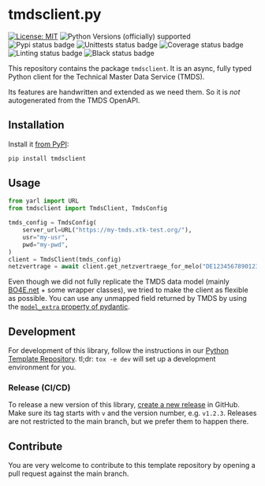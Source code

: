 # tmdsclient.py
[![License: MIT](https://img.shields.io/badge/License-MIT-yellow.svg)](LICENSE)
![Python Versions (officially) supported](https://img.shields.io/pypi/pyversions/tmdsclient.svg)
![Pypi status badge](https://img.shields.io/pypi/v/tmdsclient)
![Unittests status badge](https://github.com/Hochfrequenz/tmdsclient.py/workflows/Unittests/badge.svg)
![Coverage status badge](https://github.com/Hochfrequenz/tmdsclient.py/workflows/Coverage/badge.svg)
![Linting status badge](https://github.com/Hochfrequenz/tmdsclient.py/workflows/Linting/badge.svg)
![Black status badge](https://github.com/Hochfrequenz/tmdsclient.py/workflows/Formatting/badge.svg)

This repository contains the package `tmdsclient`.
It is an async, fully typed Python client for the Technical Master Data Service (TMDS).

Its features are handwritten and extended as we need them.
So it is _not_ autogenerated from the TMDS OpenAPI.

## Installation
Install it [from PyPI](https://pypi.org/project/tmdsclient/):
```bash
pip install tmdsclient
```

## Usage
```python
from yarl import URL
from tmdsclient import TmdsClient, TmdsConfig

tmds_config = TmdsConfig(
    server_url=URL("https://my-tmds.xtk-test.org/"),
    usr="my-usr",
    pwd="my-pwd",
)
client = TmdsClient(tmds_config)
netzvertrage = await client.get_netzvertraege_for_melo("DE1234567890123456789012345678901")
```

Even though we did not fully replicate the TMDS data model (mainly [BO4E.net](https://github.com/Hochfrequenz/BO4E-dotnet/) + some wrapper classes),
we tried to make the client as flexible as possible.
You can use any unmapped field returned by TMDS by using the [`model_extra` property of pydantic](https://docs.pydantic.dev/latest/api/base_model/#pydantic.BaseModel.model_extra).

## Development
For development of this library, follow the instructions in our [Python Template Repository](https://github.com/Hochfrequenz/python_template_repository).
tl;dr: `tox -e dev` will set up a development environment for you.

### Release (CI/CD)

To release a new version of this library, [create a new release](https://github.com/Hochfrequenz/tmdsclient.py/releases/new) in GitHub.
Make sure its tag starts with `v` and the version number, e.g. `v1.2.3`.
Releases are not restricted to the main branch, but we prefer them to happen there.

## Contribute
You are very welcome to contribute to this template repository by opening a pull request against the main branch.
